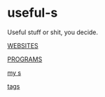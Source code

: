 # useful-s
Useful stuff or shit, you decide.

[WEBSITES](websites.md)

[PROGRAMS](programs.md)

[my s](my-s.md)

[tags](tags.md)
